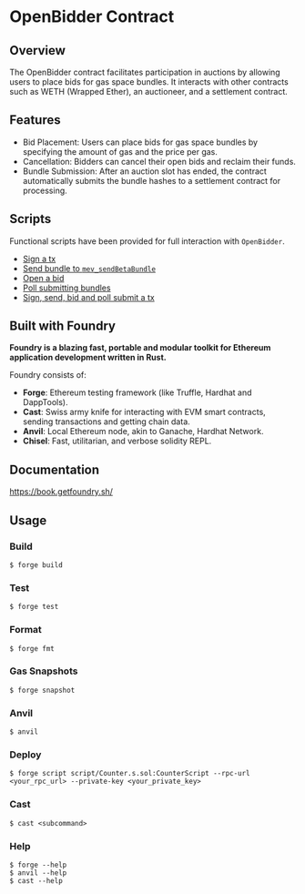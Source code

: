 # OpenBidder Contract
## Overview

The OpenBidder contract facilitates participation in auctions by allowing users to place bids for gas space bundles. It interacts with other contracts such as WETH (Wrapped Ether), an auctioneer, and a settlement contract.
## Features

- Bid Placement: Users can place bids for gas space bundles by specifying the amount of gas and the price per gas.
- Cancellation: Bidders can cancel their open bids and reclaim their funds.
- Bundle Submission: After an auction slot has ended, the contract automatically submits the bundle hashes to a settlement contract for processing.

## Scripts
Functional scripts have been provided for full interaction with `OpenBidder`.
- [Sign a tx](./script/sign-tx.sh)
- [Send bundle to `mev_sendBetaBundle`](./script/send-bundle.sh)
- [Open a bid](./script/open-bid.sh)
- [Poll submitting bundles](./script/poll-submit.sh)
- [Sign, send, bid and poll submit a tx](./script/sign-submit.sh)

## Built with Foundry

**Foundry is a blazing fast, portable and modular toolkit for Ethereum application development written in Rust.**

Foundry consists of:

-   **Forge**: Ethereum testing framework (like Truffle, Hardhat and DappTools).
-   **Cast**: Swiss army knife for interacting with EVM smart contracts, sending transactions and getting chain data.
-   **Anvil**: Local Ethereum node, akin to Ganache, Hardhat Network.
-   **Chisel**: Fast, utilitarian, and verbose solidity REPL.

## Documentation

https://book.getfoundry.sh/

## Usage

### Build

```shell
$ forge build
```

### Test

```shell
$ forge test
```

### Format

```shell
$ forge fmt
```

### Gas Snapshots

```shell
$ forge snapshot
```

### Anvil

```shell
$ anvil
```

### Deploy

```shell
$ forge script script/Counter.s.sol:CounterScript --rpc-url <your_rpc_url> --private-key <your_private_key>
```

### Cast

```shell
$ cast <subcommand>
```

### Help

```shell
$ forge --help
$ anvil --help
$ cast --help
```
